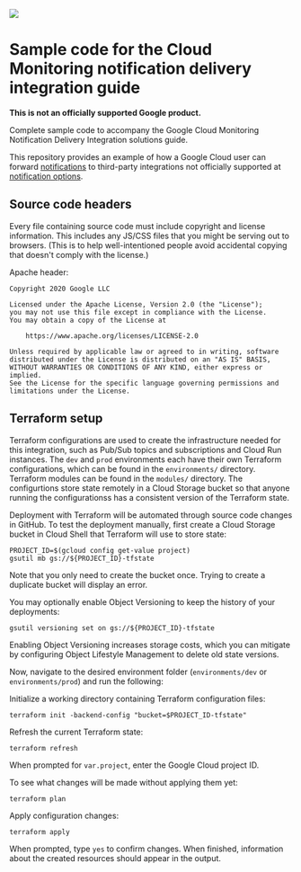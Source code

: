 ![](https://github.com/googleinterns/cloud-monitoring-notification-delivery-integration-sample-code/workflows/Continuous%20Integration/badge.svg)

# Sample code for the Cloud Monitoring notification delivery integration guide

**This is not an officially supported Google product.**

Complete sample code to accompany the Google Cloud Monitoring Notification
Delivery Integration solutions guide.

This repository provides an example of how a Google Cloud user can forward
[notifications](https://cloud.google.com/monitoring/alerts#how_does_alerting_work)
to third-party integrations not officially supported at
[notification options](https://cloud.google.com/monitoring/support/notification-options).

## Source code headers

Every file containing source code must include copyright and license
information. This includes any JS/CSS files that you might be serving out to
browsers. (This is to help well-intentioned people avoid accidental copying that
doesn't comply with the license.)

Apache header:

    Copyright 2020 Google LLC

    Licensed under the Apache License, Version 2.0 (the "License");
    you may not use this file except in compliance with the License.
    You may obtain a copy of the License at

        https://www.apache.org/licenses/LICENSE-2.0

    Unless required by applicable law or agreed to in writing, software
    distributed under the License is distributed on an "AS IS" BASIS,
    WITHOUT WARRANTIES OR CONDITIONS OF ANY KIND, either express or implied.
    See the License for the specific language governing permissions and
    limitations under the License.


## Terraform setup

Terraform configurations are used to create the infrastructure needed for this integration, such as Pub/Sub topics and subscriptions and Cloud Run instances. The
`dev` and `prod` environments each have their own Terraform configurations, which can be found in the `environments/` directory. Terraform modules can be found 
in the `modules/` directory. The configurtions store state remotely in a Cloud Storage bucket so that anyone running the configurationss has a consistent version 
of the Terraform state.

Deployment with Terraform will be automated through source code changes in GitHub. To test the deployment manually, first create a Cloud Storage bucket in Cloud 
Shell that Terraform will use to store state:

```
PROJECT_ID=$(gcloud config get-value project)
gsutil mb gs://${PROJECT_ID}-tfstate
```

Note that you only need to create the bucket once. Trying to create a duplicate bucket will display an error. 

You may optionally enable Object Versioning to keep the history of your deployments:

```
gsutil versioning set on gs://${PROJECT_ID}-tfstate
```

Enabling Object Versioning increases storage costs, which you can mitigate by configuring Object Lifestyle Management to delete old state versions.

Now, navigate to the desired environment folder (`environments/dev` or `environments/prod`) and run the following:

Initialize a working directory containing Terraform configuration files:

```
terraform init -backend-config "bucket=$PROJECT_ID-tfstate"
```

Refresh the current Terraform state:

```
terraform refresh
```

When prompted for `var.project`, enter the Google Cloud project ID.

To see what changes will be made without applying them yet:

```
terraform plan
``` 

Apply configuration changes:

```
terraform apply
```

When prompted, type `yes` to confirm changes. When finished, information about the created resources should appear in the output.
